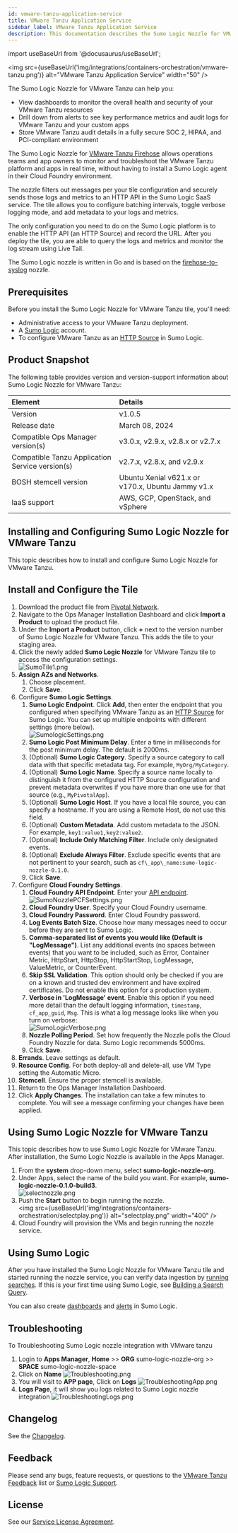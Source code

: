 ```yaml
---
id: vmware-tanzu-application-service
title: VMware Tanzu Application Service
sidebar_label: VMware Tanzu Application Service
description: This documentation describes the Sumo Logic Nozzle for VMware Tanzu tile.
---
```


import useBaseUrl from '@docusaurus/useBaseUrl';

<img src={useBaseUrl('img/integrations/containers-orchestration/vmware-tanzu.png')} alt="VMware Tanzu Application Service" width="50" />

The Sumo Logic Nozzle for VMware Tanzu can help you:

* View dashboards to monitor the overall health and security of your VMware Tanzu resources
* Drill down from alerts to see key performance metrics and audit logs for VMware Tanzu and your custom apps
* Store VMware Tanzu audit details in a fully secure SOC 2, HIPAA, and PCI-compliant environment

The Sumo Logic Nozzle for [VMware Tanzu Firehose](https://docs.vmware.com/en/Tile-Developer-Guide/3.0/tile-dev-guide/nozzle.html) allows operations teams and app owners to monitor and troubleshoot the VMware Tanzu platform and apps in real time, without having to install a Sumo Logic agent in their Cloud Foundry environment.

The nozzle filters out messages per your tile configuration and securely sends those logs and metrics to an HTTP API in the Sumo Logic SaaS service. The tile allows you to configure batching intervals, toggle verbose logging mode, and add metadata to your logs and metrics.

The only configuration you need to do on the Sumo Logic platform is to enable the HTTP API (an HTTP Source) and record the URL. After you deploy the tile, you are able to query the logs and metrics and monitor the log stream using Live Tail.

The Sumo Logic nozzle is written in Go and is based on the [firehose-to-syslog](https://github.com/cloudfoundry-community/firehose-to-syslog) nozzle.

## <a id='prereqs'></a> Prerequisites

Before you install the Sumo Logic Nozzle for VMware Tanzu tile, you'll need:

* Administrative access to your VMware Tanzu deployment.
* A [Sumo Logic](https://www.sumologic.com/pricing/) account.
* To configure VMware Tanzu as an [HTTP Source](https://help.sumologic.com/?cid=5084) in Sumo Logic.

## <a id="snapshot"></a> Product Snapshot

The following table provides version and version-support information about Sumo Logic Nozzle for VMware Tanzu:

|Element                              | Details                                           |
|:------------------------------------|:--------------------------------------------------|
|Version                              | v1.0.5                                            |
|Release date                         | March 08, 2024                                    |
|Compatible Ops Manager version(s)    | v3.0.x, v2.9.x, v2.8.x or v2.7.x                  |
|Compatible Tanzu Application Service version(s)| v2.7.x, v2.8.x, and v2.9.x                        |
|BOSH stemcell version                | Ubuntu Xenial v621.x or v170.x, Ubuntu Jammy v1.x |
| IaaS support                        | AWS, GCP, OpenStack, and vSphere                  |

## <a id="install_and_config_sumo"></a> Installing and Configuring Sumo Logic Nozzle for VMware Tanzu

This topic describes how to install and configure Sumo Logic Nozzle for VMware Tanzu.

## <a id='create-tile'></a> Install and Configure the Tile

1. Download the product file from [Pivotal Network](https://network.pivotal.io/products/sumologic-nozzle).            
1. Navigate to the Ops Manager Installation Dashboard and click **Import a Product** to upload the product file.                     
1. Under the **Import a Product** button, click **+** next to the version number of Sumo Logic Nozzle for VMware Tanzu. This adds the tile to your staging area.
1. Click the newly added **Sumo Logic Nozzle** for VMware Tanzu tile to access the configuration settings.<br/> ![SumoTile1.png](/img/integrations/containers-orchestration/SumoTile.png)
1. **Assign AZs and Networks**.
   1. Choose placement.
   1. Click **Save**.
1. Configure **Sumo Logic Settings**.
   1. **Sumo Logic Endpoint**. Click **Add**, then enter the endpoint that you configured when specifying VMware Tanzu as an [HTTP Source](https://help.sumologic.com/?cid=5084) for Sumo Logic. You can set up multiple endpoints with different settings (more below).<br/> ![SumologicSettings.png](/img/integrations/containers-orchestration/SumologicSettings.png)
	 1. **Sumo Logic Post Minimum Delay**. Enter a time in milliseconds for the post minimum delay. The default is 2000ms.
	 1. (Optional) **Sumo Logic Category**. Specify a source category to call data with that specific metadata tag. For example, `MyOrg/MyCategory`.
 	 1. (Optional) **Sumo Logic Name**. Specify a source name locally to distinguish it from the configured HTTP Source configuration and prevent metadata overwrites if you have more than one use for that source (e.g., `MyPivotalApp`).
   1. (Optional) **Sumo Logic Host**. If you have a local file source, you can specify a hostname. If you are using a Remote Host, do not use this field.
	 1. (Optional) **Custom Metadata**. Add custom metadata to the JSON. For example, `key1:value1,key2:value2`.
	 1. (Optional) **Include Only Matching Filter**. Include only designated events.
	 1. (Optional) **Exclude Always Filter**. Exclude specific events that are not pertinent to your search, such as `cf\_app\_name:sumo-logic-nozzle-0.1.0`.
	 1. Click **Save**.
1. Configure **Cloud Foundry Settings**.
   1. **Cloud Foundry API Endpoint**. Enter your [API endpoint](https://docs.pivotal.io/pivotalcf/2-1/opsguide/api-endpoint.html).
	 ![SumoNozzlePCFSettings.png](/img/integrations/containers-orchestration/SumoNozzlePCFSettings.png)
   1. **Cloud Foundry User**. Specify your Cloud Foundry username.
   1. **Cloud Foundry Password**. Enter Cloud Foundry password.
   1. **Log Events Batch Size**. Choose how many messages need to occur before they are sent to Sumo Logic.
   1. **Comma-separated list of events you would like (Default is "LogMessage")**. List any additional events (no spaces between events) that you want to be included, such as Error, Container Metric, HttpStart, HttpStop, HttpStartStop, LogMessage, ValueMetric, or CounterEvent.  
   1. **Skip SSL Validation**. This option should only be checked if you are on a known and trusted dev environment and have expired certificates. Do not enable this option for a production system.
   1. **Verbose in 'LogMessage' event**. Enable this option if you need more detail than the default logging information, `timestamp`, `cf_app_guid`, `Msg`. This is what a log message looks like when you turn on verbose:<br/> ![SumoLogicVerbose.png](/img/integrations/containers-orchestration/SumoLogicVerbose.png)
   1. **Nozzle Polling Period**. Set how frequently the Nozzle polls the Cloud Foundry Nozzle for data. Sumo Logic recommends 5000ms.
   1. Click **Save**.
1. **Errands**. Leave settings as default.
1. **Resource Config**. For both deploy-all and delete-all, use VM Type setting the Automatic Micro.
1. **Stemcell**. Ensure the proper stemcell is available.
1. Return to the Ops Manager Installation Dashboard.
1. Click **Apply Changes**. The installation can take a few minutes to complete. You will see a message confirming your changes have been applied.

## <a id="using_sumo_logic_nozzle"></a> Using Sumo Logic Nozzle for VMware Tanzu

This topic describes how to use Sumo Logic Nozzle for VMware Tanzu.
After installation, the Sumo Logic Nozzle is available in the Apps Manager.

1. From the **system** drop-down menu, select **sumo-logic-nozzle-org**.
1. Under Apps, select the name of the build you want. For example, **sumo-logic-nozzle-0.1.0-build3**.<br/>![selectnozzle.png](/img/integrations/containers-orchestration/selectnozzle.png)
1. Push the **Start** button to begin running the nozzle.<br/> <img src={useBaseUrl('img/integrations/containers-orchestration/selectplay.png')} alt="selectplay.png" width="400" />
1. Cloud Foundry will provision the VMs and begin running the nozzle service.

## <a id='using'></a> Using Sumo Logic

After you have installed the Sumo Logic Nozzle for VMware Tanzu tile and started running the nozzle service, you can verify data ingestion by [running searches](https://help.sumologic.com/docs/search/search-cheat-sheets/general-search-examples/). If this is your first time using Sumo Logic, see [Building a Search Query](https://help.sumologic.com/docs/search/get-started-with-search/).

You can also create [dashboards](https://help.sumologic.com/docs/dashboards/) and [alerts](https://help.sumologic.com/docs/alerts/) in Sumo Logic.

## <a id='troubleshooting'></a> Troubleshooting

To Troubleshooting Sumo Logic nozzle integration with VMware tanzu
1. Login to **Apps Manager**, **Home** >> **ORG** sumo-logic-nozzle-org >> **SPACE** sumo-logic-nozzle-space 
2. Click on **Name**
![Troubleshooting.png](/img/integrations/containers-orchestration/Troubleshooting.png)
3. You will visit to **APP page**, Click on **Logs**
![TroubleshootingApp.png](/img/integrations/containers-orchestration/TroubleshootingApp.png)
4. **Logs Page**, it will show you logs related to Sumo Logic nozzle integration
![TroubleshootingLogs.png](/img/integrations/containers-orchestration/TroubleshootingLogs.png)

## Changelog
See the [Changelog](https://github.com/SumoLogic/sumologic-cloudfoundry-nozzle/blob/master/CHANGELOG.md).

## <a id="feedback"></a> Feedback

Please send any bugs, feature requests, or questions to the [VMware Tanzu Feedback](mailto:pivotal-cf-feedback@pivotal.io) list or [Sumo Logic Support](https://support.sumologic.com/).

## <a id='license'></a>License

See our [Service License Agreement](https://www.sumologic.com/terms-conditions/service-license-agreement/).

